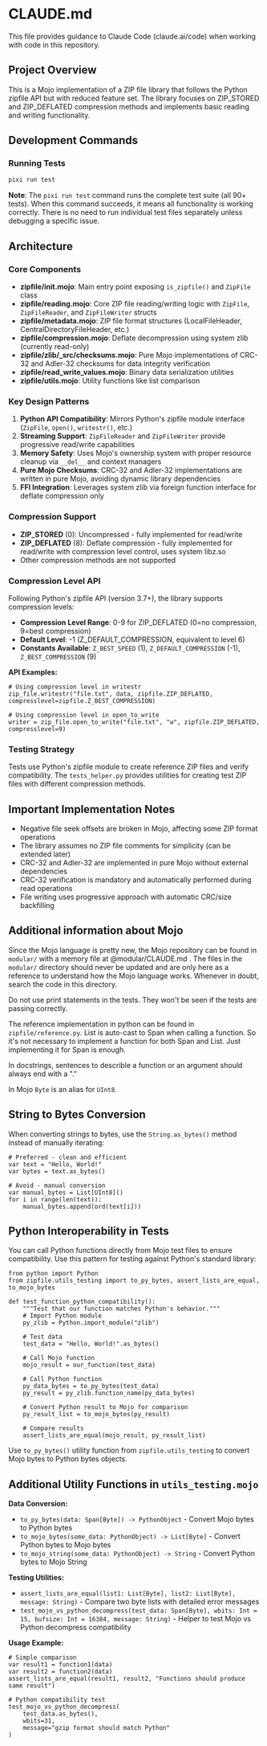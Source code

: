 # CLAUDE.md

This file provides guidance to Claude Code (claude.ai/code) when working with code in this repository.

## Project Overview

This is a Mojo implementation of a ZIP file library that follows the Python zipfile API but with reduced feature set. The library focuses on ZIP_STORED and ZIP_DEFLATED compression methods and implements basic reading and writing functionality.

## Development Commands

### Running Tests
```bash
pixi run test
```

**Note**: The `pixi run test` command runs the complete test suite (all 90+ tests). When this command succeeds, it means all functionality is working correctly. There is no need to run individual test files separately unless debugging a specific issue.

## Architecture

### Core Components

- **zipfile/__init__.mojo**: Main entry point exposing `is_zipfile()` and `ZipFile` class
- **zipfile/reading.mojo**: Core ZIP file reading/writing logic with `ZipFile`, `ZipFileReader`, and `ZipFileWriter` structs
- **zipfile/metadata.mojo**: ZIP file format structures (LocalFileHeader, CentralDirectoryFileHeader, etc.)
- **zipfile/compression.mojo**: Deflate decompression using system zlib (currently read-only)
- **zipfile/zlib/_src/checksums.mojo**: Pure Mojo implementations of CRC-32 and Adler-32 checksums for data integrity verification
- **zipfile/read_write_values.mojo**: Binary data serialization utilities
- **zipfile/utils.mojo**: Utility functions like list comparison

### Key Design Patterns

1. **Python API Compatibility**: Mirrors Python's zipfile module interface (`ZipFile`, `open()`, `writestr()`, etc.)
2. **Streaming Support**: `ZipFileReader` and `ZipFileWriter` provide progressive read/write capabilities
3. **Memory Safety**: Uses Mojo's ownership system with proper resource cleanup via `__del__` and context managers
4. **Pure Mojo Checksums**: CRC-32 and Adler-32 implementations are written in pure Mojo, avoiding dynamic library dependencies
5. **FFI Integration**: Leverages system zlib via foreign function interface for deflate compression only

### Compression Support

- **ZIP_STORED** (0): Uncompressed - fully implemented for read/write
- **ZIP_DEFLATED** (8): Deflate compression - fully implemented for read/write with compression level control, uses system libz.so
- Other compression methods are not supported

### Compression Level API

Following Python's zipfile API (version 3.7+), the library supports compression levels:

- **Compression Level Range**: 0-9 for ZIP_DEFLATED (0=no compression, 9=best compression)
- **Default Level**: -1 (Z_DEFAULT_COMPRESSION, equivalent to level 6)
- **Constants Available**: `Z_BEST_SPEED` (1), `Z_DEFAULT_COMPRESSION` (-1), `Z_BEST_COMPRESSION` (9)

**API Examples:**
```mojo
# Using compression level in writestr
zip_file.writestr("file.txt", data, zipfile.ZIP_DEFLATED, compresslevel=zipfile.Z_BEST_COMPRESSION)

# Using compression level in open_to_write  
writer = zip_file.open_to_write("file.txt", "w", zipfile.ZIP_DEFLATED, compresslevel=9)
```

### Testing Strategy

Tests use Python's zipfile module to create reference ZIP files and verify compatibility. The `tests_helper.py` provides utilities for creating test ZIP files with different compression methods.

## Important Implementation Notes

- Negative file seek offsets are broken in Mojo, affecting some ZIP format operations
- The library assumes no ZIP file comments for simplicity (can be extended later)
- CRC-32 and Adler-32 are implemented in pure Mojo without external dependencies
- CRC-32 verification is mandatory and automatically performed during read operations
- File writing uses progressive approach with automatic CRC/size backfilling

## Additional information about Mojo
Since the Mojo language is pretty new, the Mojo repository can be found in `modular/` with a memory file at @modular/CLAUDE.md . The files in the `modular/` directory should never be updated and are only here as a reference to understand how the Mojo language works. Whenever in doubt, search the code in this directory.

Do not use print statements in the tests. They won't be seen if the tests are passing correctly.

The reference implementation in python can be found in `zipfile/reference.py`.
List is auto-cast to Span when calling a function. So it's not necessary to implement a function for both Span and List. Just implementing it for Span is enough.

In docstrings, sentences to describle a function or an argument should always end with a "."

In Mojo `Byte` is an alias for `UInt8`.

## String to Bytes Conversion

When converting strings to bytes, use the `String.as_bytes()` method instead of manually iterating:

```mojo
# Preferred - clean and efficient
var text = "Hello, World!"
var bytes = text.as_bytes()

# Avoid - manual conversion
var manual_bytes = List[UInt8]()
for i in range(len(text)):
    manual_bytes.append(ord(text[i]))
```

## Python Interoperability in Tests

You can call Python functions directly from Mojo test files to ensure compatibility. Use this pattern for testing against Python's standard library:

```mojo
from python import Python
from zipfile.utils_testing import to_py_bytes, assert_lists_are_equal, to_mojo_bytes

def test_function_python_compatibility():
    """Test that our function matches Python's behavior."""
    # Import Python module
    py_zlib = Python.import_module("zlib")
    
    # Test data
    test_data = "Hello, World!".as_bytes()
    
    # Call Mojo function
    mojo_result = our_function(test_data)
    
    # Call Python function
    py_data_bytes = to_py_bytes(test_data)
    py_result = py_zlib.function_name(py_data_bytes)
    
    # Convert Python result to Mojo for comparison
    py_result_list = to_mojo_bytes(py_result)
    
    # Compare results
    assert_lists_are_equal(mojo_result, py_result_list)
```

Use `to_py_bytes()` utility function from `zipfile.utils_testing` to convert Mojo bytes to Python bytes objects.

## Additional Utility Functions in `utils_testing.mojo`

**Data Conversion:**
- `to_py_bytes(data: Span[Byte]) -> PythonObject` - Convert Mojo bytes to Python bytes
- `to_mojo_bytes(some_data: PythonObject) -> List[Byte]` - Convert Python bytes to Mojo bytes  
- `to_mojo_string(some_data: PythonObject) -> String` - Convert Python bytes to Mojo String

**Testing Utilities:**
- `assert_lists_are_equal(list1: List[Byte], list2: List[Byte], message: String)` - Compare two byte lists with detailed error messages
- `test_mojo_vs_python_decompress(test_data: Span[Byte], wbits: Int = 15, bufsize: Int = 16384, message: String)` - Helper to test Mojo vs Python decompress compatibility

**Usage Example:**
```mojo
# Simple comparison
var result1 = function1(data)
var result2 = function2(data) 
assert_lists_are_equal(result1, result2, "Functions should produce same result")

# Python compatibility test
test_mojo_vs_python_decompress(
    test_data.as_bytes(),
    wbits=31,
    message="gzip format should match Python"
)
```
